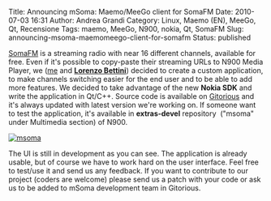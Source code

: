 Title: Announcing mSoma: Maemo/MeeGo client for SomaFM
Date: 2010-07-03 16:31
Author: Andrea Grandi
Category: Linux, Maemo (EN), MeeGo, Qt, Recensione
Tags: maemo, MeeGo, N900, nokia, Qt, SomaFM
Slug: announcing-msoma-maemomeego-client-for-somafm
Status: published

[SomaFM](http://somafm.com) is a streaming radio with near 16 different
channels, available for free. Even if it's possible to copy-paste their
streaming URLs to N900 Media Player, we ([me](http://maemo.org/profile/view/andy80) and [**Lorenzo Bettini**](http://maemo.org/profile/view/lorebett)) 
decided to create a custom application, to make channels switching easier for the end user
and to be able to add more features. We decided to take advantage of the
new **Nokia SDK** and write the application in Qt/C++. Source code is
available on [Gitorious](http://gitorious.org/msoma) and it's always
updated with latest version we're working on. If someone want to test
the application, it's available in **extras-devel** repository  ("msoma"
under Multimedia section) of N900.

[![msoma]({static}/images/2010/07/msoma_0.1.2.png)]({static}/images/2010/07/msoma_0.1.2.png)

The UI is still in development as you can see. The application is
already usable, but of course we have to work hard on the user
interface. Feel free to test/use it and send us any feedback. If you
want to contribute to our project (coders are welcome) please send us a
patch with your code or ask us to be added to mSoma development team in
Gitorious.
